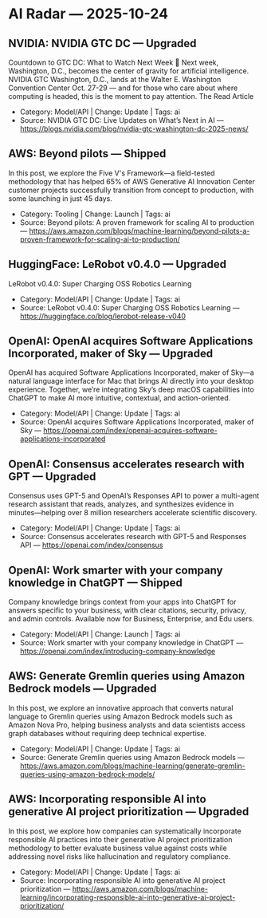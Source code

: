 # AI Radar — 2025-10-24

## NVIDIA: NVIDIA GTC DC — **Upgraded**
Countdown to GTC DC: What to Watch Next Week 🔗 Next week, Washington, D.C., becomes the center of gravity for artificial intelligence. NVIDIA GTC Washington, D.C., lands at the Walter E. Washington Convention Center Oct. 27-29 — and for those who care about where computing is headed, this is the moment to pay attention. The Read Article

- Category: Model/API  |  Change: Update  |  Tags: ai
- Source: NVIDIA GTC DC: Live Updates on What’s Next in AI — https://blogs.nvidia.com/blog/nvidia-gtc-washington-dc-2025-news/

## AWS: Beyond pilots — **Shipped**
In this post, we explore the Five V's Framework—a field-tested methodology that has helped 65% of AWS Generative AI Innovation Center customer projects successfully transition from concept to production, with some launching in just 45 days.

- Category: Tooling  |  Change: Launch  |  Tags: ai
- Source: Beyond pilots: A proven framework for scaling AI to production — https://aws.amazon.com/blogs/machine-learning/beyond-pilots-a-proven-framework-for-scaling-ai-to-production/

## HuggingFace: LeRobot v0.4.0 — **Upgraded**
LeRobot v0.4.0: Super Charging OSS Robotics Learning

- Category: Model/API  |  Change: Update  |  Tags: ai
- Source: LeRobot v0.4.0: Super Charging OSS Robotics Learning — https://huggingface.co/blog/lerobot-release-v040

## OpenAI: OpenAI acquires Software Applications Incorporated, maker of Sky — **Upgraded**
OpenAI has acquired Software Applications Incorporated, maker of Sky—a natural language interface for Mac that brings AI directly into your desktop experience. Together, we’re integrating Sky’s deep macOS capabilities into ChatGPT to make AI more intuitive, contextual, and action-oriented.

- Category: Model/API  |  Change: Update  |  Tags: ai
- Source: OpenAI acquires Software Applications Incorporated, maker of Sky — https://openai.com/index/openai-acquires-software-applications-incorporated

## OpenAI: Consensus accelerates research with GPT — **Upgraded**
Consensus uses GPT-5 and OpenAI’s Responses API to power a multi-agent research assistant that reads, analyzes, and synthesizes evidence in minutes—helping over 8 million researchers accelerate scientific discovery.

- Category: Model/API  |  Change: Update  |  Tags: ai
- Source: Consensus accelerates research with GPT-5 and Responses API — https://openai.com/index/consensus

## OpenAI: Work smarter with your company knowledge in ChatGPT — **Shipped**
Company knowledge brings context from your apps into ChatGPT for answers specific to your business, with clear citations, security, privacy, and admin controls. Available now for Business, Enterprise, and Edu users.

- Category: Model/API  |  Change: Launch  |  Tags: ai
- Source: Work smarter with your company knowledge in ChatGPT — https://openai.com/index/introducing-company-knowledge

## AWS: Generate Gremlin queries using Amazon Bedrock models — **Upgraded**
In this post, we explore an innovative approach that converts natural language to Gremlin queries using Amazon Bedrock models such as Amazon Nova Pro, helping business analysts and data scientists access graph databases without requiring deep technical expertise.

- Category: Model/API  |  Change: Update  |  Tags: ai
- Source: Generate Gremlin queries using Amazon Bedrock models — https://aws.amazon.com/blogs/machine-learning/generate-gremlin-queries-using-amazon-bedrock-models/

## AWS: Incorporating responsible AI into generative AI project prioritization — **Upgraded**
In this post, we explore how companies can systematically incorporate responsible AI practices into their generative AI project prioritization methodology to better evaluate business value against costs while addressing novel risks like hallucination and regulatory compliance.

- Category: Model/API  |  Change: Update  |  Tags: ai
- Source: Incorporating responsible AI into generative AI project prioritization — https://aws.amazon.com/blogs/machine-learning/incorporating-responsible-ai-into-generative-ai-project-prioritization/
